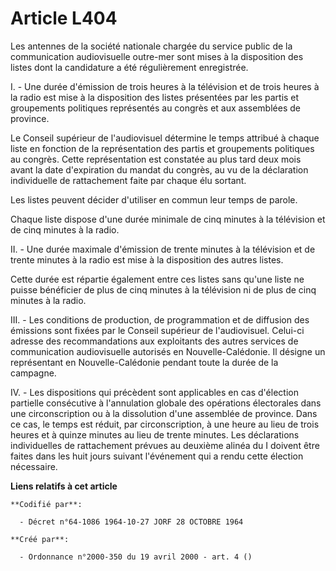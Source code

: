 # Article L404

Les antennes de la société nationale chargée du service public de la communication audiovisuelle outre-mer sont mises à la
disposition des listes dont la candidature a été régulièrement enregistrée.

I. - Une durée d'émission de trois heures à la télévision et de trois heures à la radio est mise à la disposition des listes
présentées par les partis et groupements politiques représentés au congrès et aux assemblées de province.

Le Conseil supérieur de l'audiovisuel détermine le temps attribué à chaque liste en fonction de la représentation des partis
et groupements politiques au congrès. Cette représentation est constatée au plus tard deux mois avant la date d'expiration du
mandat du congrès, au vu de la déclaration individuelle de rattachement faite par chaque élu sortant.

Les listes peuvent décider d'utiliser en commun leur temps de parole.

Chaque liste dispose d'une durée minimale de cinq minutes à la télévision et de cinq minutes à la radio.

II. - Une durée maximale d'émission de trente minutes à la télévision et de trente minutes à la radio est mise à la
disposition des autres listes.

Cette durée est répartie également entre ces listes sans qu'une liste ne puisse bénéficier de plus de cinq minutes à la
télévision ni de plus de cinq minutes à la radio.

III. - Les conditions de production, de programmation et de diffusion des émissions sont fixées par le Conseil supérieur de
l'audiovisuel. Celui-ci adresse des recommandations aux exploitants des autres services de communication audiovisuelle
autorisés en Nouvelle-Calédonie. Il désigne un représentant en Nouvelle-Calédonie pendant toute la durée de la campagne.

IV. - Les dispositions qui précèdent sont applicables en cas d'élection partielle consécutive à l'annulation globale des
opérations électorales dans une circonscription ou à la dissolution d'une assemblée de province. Dans ce cas, le temps est
réduit, par circonscription, à une heure au lieu de trois heures et à quinze minutes au lieu de trente minutes. Les
déclarations individuelles de rattachement prévues au deuxième alinéa du I doivent être faites dans les huit jours suivant
l'événement qui a rendu cette élection nécessaire.

**Liens relatifs à cet article**

	**Codifié par**:

	  - Décret n°64-1086 1964-10-27 JORF 28 OCTOBRE 1964

	**Créé par**:

	  - Ordonnance n°2000-350 du 19 avril 2000 - art. 4 ()

